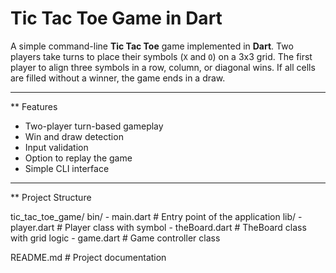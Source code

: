 # Tic Tac Toe Game in Dart

A simple command-line **Tic Tac Toe** game implemented in **Dart**.
Two players take turns to place their symbols (`X` and `O`) on a 3x3 grid.
The first player to align three symbols in a row, column, or diagonal wins.
If all cells are filled without a winner, the game ends in a draw.

----------------------------------------

** Features

- Two-player turn-based gameplay
- Win and draw detection
- Input validation
- Option to replay the game
- Simple CLI interface

----------------------------------------

** Project Structure

tic_tac_toe_game/
  bin/
    - main.dart # Entry point of the application
  lib/
    - player.dart # Player class with symbol
    - theBoard.dart # TheBoard class with grid logic
    - game.dart # Game controller class

  README.md # Project documentation



